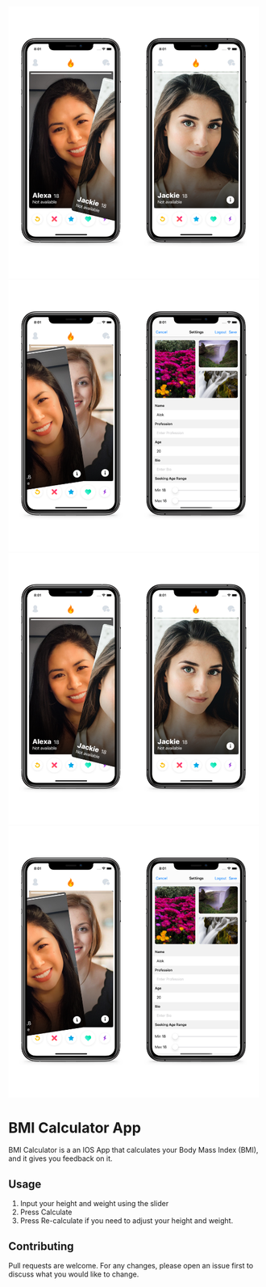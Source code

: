 <div><img src="./assets/1_.jpg" width="248.4" height="537.6"/><img src="./assets/2_.jpg" width="248.4" height="537.6"/><img src="./assets/3_.jpg" width="248.4" height="537.6"/><img src="./assets/4_.jpg" width="248.4" height="537.6"/></div>
<div><img src="./assets/1_.jpg" width="248.4" height="537.6"/><img src="./assets/2_.jpg" width="248.4" height="537.6"/><img src="./assets/3_.jpg" width="248.4" height="537.6"/><img src="./assets/4_.jpg" width="248.4" height="537.6"/></div>



# BMI Calculator App

BMI Calculator is a an IOS App that calculates your Body Mass Index (BMI), and it gives you feedback on it.


## Usage

1. Input your height and weight using the slider
1. Press Calculate
1. Press Re-calculate if you need to adjust your height and weight.


## Contributing
Pull requests are welcome. For any changes, please open an issue first to discuss what you would like to change.
